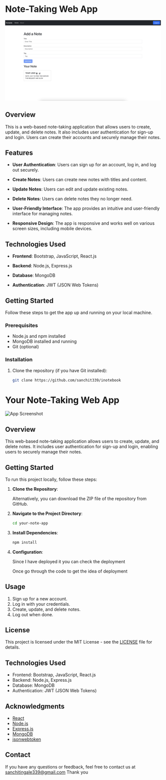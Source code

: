 # Note-Taking Web App

![App Screenshot](ui.png)

## Overview

This is a web-based note-taking application that allows users to create, update, and delete notes. It also includes user authentication for sign-up and login. Users can create their accounts and securely manage their notes.

## Features

- **User Authentication**: Users can sign up for an account, log in, and log out securely.

- **Create Notes**: Users can create new notes with titles and content.

- **Update Notes**: Users can edit and update existing notes.

- **Delete Notes**: Users can delete notes they no longer need.

- **User-Friendly Interface**: The app provides an intuitive and user-friendly interface for managing notes.

- **Responsive Design**: The app is responsive and works well on various screen sizes, including mobile devices.

## Technologies Used

- **Frontend**: Bootstrap, JavaScript, React.js

- **Backend**: Node.js, Express.js

- **Database**: MongoDB

- **Authentication**: JWT (JSON Web Tokens)

## Getting Started

Follow these steps to get the app up and running on your local machine.

### Prerequisites

- Node.js and npm installed
- MongoDB installed and running
- Git (optional)

### Installation

1. Clone the repository (if you have Git installed):

   ```bash
   git clone https://github.com/sanchit339/inotebook

# Your Note-Taking Web App

![App Screenshot](screenshot.png)

## Overview

This web-based note-taking application allows users to create, update, and delete notes. It includes user authentication for sign-up and login, enabling users to securely manage their notes.

## Getting Started

To run this project locally, follow these steps:

1. **Clone the Repository**:

    Alternatively, you can download the ZIP file of the repository from GitHub.

2. **Navigate to the Project Directory**:

    ```bash
    cd your-note-app
    ```

3. **Install Dependencies**:

    ```bash
    npm install
    ```

4. **Configuration**:

    Since I have deployed it you can check the deployment 

    Once go through the code to get the idea of deployment


## Usage

1. Sign up for a new account.
2. Log in with your credentials.
3. Create, update, and delete notes.
4. Log out when done.

## License

This project is licensed under the MIT License - see the [LICENSE](LICENSE) file for details.

## Technologies Used

- Frontend: Bootstrap, JavaScript, React.js
- Backend: Node.js, Express.js
- Database: MongoDB
- Authentication: JWT (JSON Web Tokens)

## Acknowledgments

- [React](https://reactjs.org/)
- [Node.js](https://nodejs.org/)
- [Express.js](https://expressjs.com/)
- [MongoDB](https://www.mongodb.com/)
- [jsonwebtoken](https://www.npmjs.com/package/jsonwebtoken)

## Contact

If you have any questions or feedback, feel free to contact us at sanchitingale339@gmail.com Thank you
